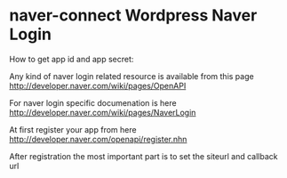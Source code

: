 naver-connect    Wordpress Naver Login
=============

How to get app id and app secret:

Any kind of naver login related resource is available from this page http://developer.naver.com/wiki/pages/OpenAPI

For naver login specific documenation is here http://developer.naver.com/wiki/pages/NaverLogin

At first register your app from here  http://developer.naver.com/openapi/register.nhn

After registration the most important part is to set the siteurl and callback url

